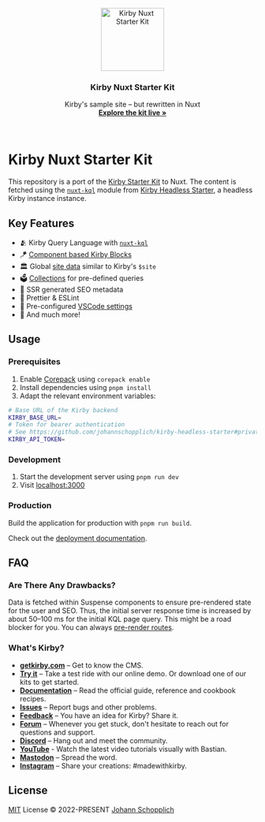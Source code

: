<p align="center">
  <img src="https://nuxt-kql.jhnn.dev/logo-shadow.svg" alt="Kirby Nuxt Starter Kit" width="128" height="128">
</p>

<h3 align="center">Kirby Nuxt Starter Kit</h3>

<p align="center">
  Kirby's sample site – but rewritten in Nuxt<br>
  <a href="https://kirby-nuxt-starter.pages.dev"><strong>Explore the kit live »</strong></a>
</p>

<br>

# Kirby Nuxt Starter Kit

This repository is a port of the [Kirby Starter Kit](https://github.com/getkirby/starterkit) to Nuxt. The content is fetched using the [`nuxt-kql`](https://nuxt-kql.jhnn.dev) module from [Kirby Headless Starter](https://github.com/johannschopplich/kirby-headless-starter), a headless Kirby instance instance.

## Key Features

- 🫂 Kirby Query Language with [`nuxt-kql`](https://nuxt-kql.jhnn.dev)
- 🪁 [Component based Kirby Blocks](./components/Kirby/Block/)
- 🏛 Global [site data](./plugins/site.ts) similar to Kirby's `$site`
- 🗳 [Collections](./composables/collections.ts) for pre-defined queries
- 🔎 SSR generated SEO metadata
- 📐 Prettier & ESLint
- 🔢 Pre-configured [VSCode settings](./.vscode/settings.json)
- 🔖 And much more!

## Usage

### Prerequisites

1. Enable [Corepack](https://github.com/nodejs/corepack) using `corepack enable`
2. Install dependencies using `pnpm install`
3. Adapt the relevant environment variables:

```bash
# Base URL of the Kirby backend
KIRBY_BASE_URL=
# Token for bearer authentication
# See https://github.com/johannschopplich/kirby-headless-starter#private-vs-public-api
KIRBY_API_TOKEN=
```

### Development

1. Start the development server using `pnpm run dev`
2. Visit [localhost:3000](http://localhost:3000/)

### Production

Build the application for production with `pnpm run build`.

Check out the [deployment documentation](https://nuxt.com/docs/getting-started/deployment).

## FAQ

### Are There Any Drawbacks?

Data is fetched within Suspense components to ensure pre-rendered state for the user and SEO. Thus, the initial server response time is increased by about 50–100 ms for the initial KQL page query. This might be a road blocker for you. You can always [pre-render routes](https://github.com/johannschopplich/kirby-nuxt-starterkit/blob/413f8d434362380ba07238c91a39fd137368ac51/nuxt.config.ts#L23).

### What's Kirby?

- **[getkirby.com](https://getkirby.com)** – Get to know the CMS.
- **[Try it](https://getkirby.com/try)** – Take a test ride with our online demo. Or download one of our kits to get started.
- **[Documentation](https://getkirby.com/docs/guide)** – Read the official guide, reference and cookbook recipes.
- **[Issues](https://github.com/getkirby/kirby/issues)** – Report bugs and other problems.
- **[Feedback](https://feedback.getkirby.com)** – You have an idea for Kirby? Share it.
- **[Forum](https://forum.getkirby.com)** – Whenever you get stuck, don't hesitate to reach out for questions and support.
- **[Discord](https://chat.getkirby.com)** – Hang out and meet the community.
- **[YouTube](https://youtube.com/kirbyCasts)** - Watch the latest video tutorials visually with Bastian.
- **[Mastodon](https://mastodon.social/@getkirby)** – Spread the word.
- **[Instagram](https://www.instagram.com/getkirby/)** – Share your creations: #madewithkirby.

## License

[MIT](./LICENSE) License © 2022-PRESENT [Johann Schopplich](https://github.com/johannschopplich)
